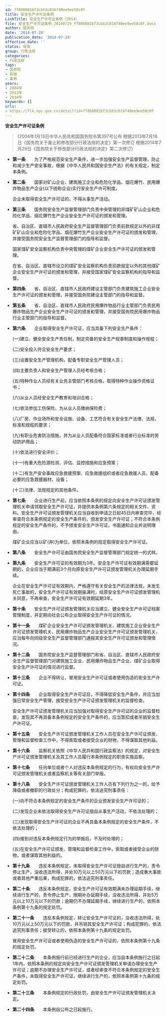 ```yaml
---
id: ff8080816f3cbb3c016f40ee9ee50c0f
title: 安全生产许可证条例
LinkTitle: 安全生产许可证条例（2014）
file: 安全生产许可证条例_20140729_ff8080816f3cbb3c016f40ee9ee50c0f.docx
author: 国务院
date: '2014-07-29'
publication_date: '2014-07-29'
effective_date: ''
status: 有效
group: 行政法规
categories:
- 行政法规
tags:
- 国务院
- 有效
- 条例
years:
- 2004年
- 2013年
- 2014年
keywords: []
urls:
- https://flk.npc.gov.cn/detail?id=ff8080816f3cbb3c016f40ee9ee50c0f
---
```


**安全生产许可证条例**

> (2004年1月13日中华人民共和国国务院令第397号公布 根据2013年7月18日《国务院关于废止和修改部分行政法规的决定》第一次修订 根据2014年7月29日《国务院关于修改部分行政法规的决定》第二次修订)

- **第一条**　　为了严格规范安全生产条件，进一步加强安全生产监督管理，防止和减少生产安全事故，根据《中华人民共和国安全生产法》的有关规定，制定本条例。

- **第二条**　　国家对矿山企业、建筑施工企业和危险化学品、烟花爆竹、民用爆炸物品生产企业(以下统称企业)实行安全生产许可制度。

  企业未取得安全生产许可证的，不得从事生产活动。

- **第三条**　　国务院安全生产监督管理部门负责中央管理的非煤矿矿山企业和危险化学品、烟花爆竹生产企业安全生产许可证的颁发和管理。

  省、自治区、直辖市人民政府安全生产监督管理部门负责前款规定以外的非煤矿矿山企业和危险化学品、烟花爆竹生产企业安全生产许可证的颁发和管理，并接受国务院安全生产监督管理部门的指导和监督。

  国家煤矿安全监察机构负责中央管理的煤矿企业安全生产许可证的颁发和管理。

  在省、自治区、直辖市设立的煤矿安全监察机构负责前款规定以外的其他煤矿企业安全生产许可证的颁发和管理，并接受国家煤矿安全监察机构的指导和监督。

- **第四条**　　省、自治区、直辖市人民政府建设主管部门负责建筑施工企业安全生产许可证的颁发和管理，并接受国务院建设主管部门的指导和监督。

- **第五条**　　省、自治区、直辖市人民政府民用爆炸物品行业主管部门负责民用爆炸物品生产企业安全生产许可证的颁发和管理，并接受国务院民用爆炸物品行业主管部门的指导和监督。

- **第六条**　　企业取得安全生产许可证，应当具备下列安全生产条件：

  (一)建立、健全安全生产责任制，制定完备的安全生产规章制度和操作规程；

  (二)安全投入符合安全生产要求；

  (三)设置安全生产管理机构，配备专职安全生产管理人员；

  (四)主要负责人和安全生产管理人员经考核合格；

  (五)特种作业人员经有关业务主管部门考核合格，取得特种作业操作资格证书；

  (六)从业人员经安全生产教育和培训合格；

  (七)依法参加工伤保险，为从业人员缴纳保险费；

  (八)厂房、作业场所和安全设施、设备、工艺符合有关安全生产法律、法规、标准和规程的要求；

  (九)有职业危害防治措施，并为从业人员配备符合国家标准或者行业标准的劳动防护用品；

  (十)依法进行安全评价；

  (十一)有重大危险源检测、评估、监控措施和应急预案；

  (十二)有生产安全事故应急救援预案、应急救援组织或者应急救援人员，配备必要的应急救援器材、设备；

  (十三)法律、法规规定的其他条件。

- **第七条**　　企业进行生产前，应当依照本条例的规定向安全生产许可证颁发管理机关申请领取安全生产许可证，并提供本条例第六条规定的相关文件、资料。安全生产许可证颁发管理机关应当自收到申请之日起45日内审查完毕，经审查符合本条例规定的安全生产条件的，颁发安全生产许可证；不符合本条例规定的安全生产条件的，不予颁发安全生产许可证，书面通知企业并说明理由。

  煤矿企业应当以矿(井)为单位，依照本条例的规定取得安全生产许可证。

- **第八条**　　安全生产许可证由国务院安全生产监督管理部门规定统一的式样。

- **第九条**　　安全生产许可证的有效期为3年。安全生产许可证有效期满需要延期的，企业应当于期满前3个月向原安全生产许可证颁发管理机关办理延期手续。

  企业在安全生产许可证有效期内，严格遵守有关安全生产的法律法规，未发生死亡事故的，安全生产许可证有效期届满时，经原安全生产许可证颁发管理机关同意，不再审查，安全生产许可证有效期延期3年。

- **第十条**　　安全生产许可证颁发管理机关应当建立、健全安全生产许可证档案管理制度，并定期向社会公布企业取得安全生产许可证的情况。

- **第十一条**　　煤矿企业安全生产许可证颁发管理机关、建筑施工企业安全生产许可证颁发管理机关、民用爆炸物品生产企业安全生产许可证颁发管理机关，应当每年向同级安全生产监督管理部门通报其安全生产许可证颁发和管理情况。

- **第十二条**　　国务院安全生产监督管理部门和省、自治区、直辖市人民政府安全生产监督管理部门对建筑施工企业、民用爆炸物品生产企业、煤矿企业取得安全生产许可证的情况进行监督。

- **第十三条**　　企业不得转让、冒用安全生产许可证或者使用伪造的安全生产许可证。

- **第十四条**　　企业取得安全生产许可证后，不得降低安全生产条件，并应当加强日常安全生产管理，接受安全生产许可证颁发管理机关的监督检查。

  安全生产许可证颁发管理机关应当加强对取得安全生产许可证的企业的监督检查，发现其不再具备本条例规定的安全生产条件的，应当暂扣或者吊销安全生产许可证。

- **第十五条**　　安全生产许可证颁发管理机关工作人员在安全生产许可证颁发、管理和监督检查工作中，不得索取或者接受企业的财物，不得谋取其他利益。

- **第十六条**　　监察机关依照《中华人民共和国行政监察法》的规定，对安全生产许可证颁发管理机关及其工作人员履行本条例规定的职责实施监察。

- **第十七条**　　任何单位或者个人对违反本条例规定的行为，有权向安全生产许可证颁发管理机关或者监察机关等有关部门举报。

- **第十八条**　　安全生产许可证颁发管理机关工作人员有下列行为之一的，给予降级或者撤职的行政处分；构成犯罪的，依法追究刑事责任：

  (一)向不符合本条例规定的安全生产条件的企业颁发安全生产许可证的；

  (二)发现企业未依法取得安全生产许可证擅自从事生产活动，不依法处理的；

  (三)发现取得安全生产许可证的企业不再具备本条例规定的安全生产条件，不依法处理的；

  (四)接到对违反本条例规定行为的举报后，不及时处理的；

  (五)在安全生产许可证颁发、管理和监督检查工作中，索取或者接受企业的财物，或者谋取其他利益的。

- **第十九条**　　违反本条例规定，未取得安全生产许可证擅自进行生产的，责令停止生产，没收违法所得，并处10万元以上50万元以下的罚款；造成重大事故或者其他严重后果，构成犯罪的，依法追究刑事责任。

- **第二十条**　　违反本条例规定，安全生产许可证有效期满未办理延期手续，继续进行生产的，责令停止生产，限期补办延期手续，没收违法所得，并处5万元以上10万元以下的罚款；逾期仍不办理延期手续，继续进行生产的，依照本条例第十九条的规定处罚。

- **第二十一条**　　违反本条例规定，转让安全生产许可证的，没收违法所得，处10万元以上50万元以下的罚款，并吊销其安全生产许可证；构成犯罪的，依法追究刑事责任；接受转让的，依照本条例第十九条的规定处罚。

  冒用安全生产许可证或者使用伪造的安全生产许可证的，依照本条例第十九条的规定处罚。

- **第二十二条**　　本条例施行前已经进行生产的企业，应当自本条例施行之日起1年内，依照本条例的规定向安全生产许可证颁发管理机关申请办理安全生产许可证；逾期不办理安全生产许可证，或者经审查不符合本条例规定的安全生产条件，未取得安全生产许可证，继续进行生产的，依照本条例第十九条的规定处罚。

- **第二十三条**　　本条例规定的行政处罚，由安全生产许可证颁发管理机关决定。

- **第二十四条**　　本条例自公布之日起施行。
